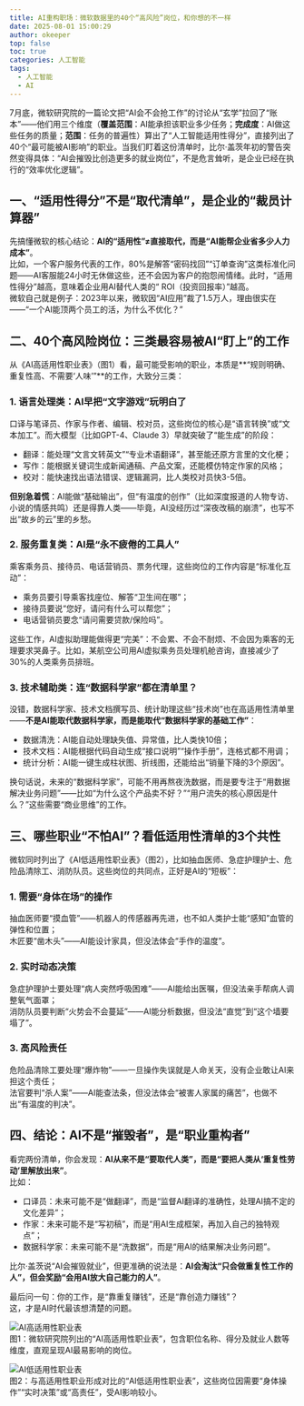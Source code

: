 ```yaml
---
title: AI重构职场：微软数据里的40个“高风险”岗位，和你想的不一样
date: 2025-08-01 15:00:29
author: okeeper
top: false
toc: true
categories: 人工智能
tags:
  - 人工智能
  - AI
---
```


7月底，微软研究院的一篇论文把“AI会不会抢工作”的讨论从“玄学”拉回了“账本”——他们用三个维度（**覆盖范围**：AI能承担该职业多少任务；**完成度**：AI做这些任务的质量；**范围**：任务的普遍性）算出了“人工智能适用性得分”，直接列出了40个“最可能被AI影响”的职业。当我们盯着这份清单时，比尔·盖茨年初的警告突然变得具体：“AI会摧毁比创造更多的就业岗位”，不是危言耸听，是企业已经在执行的“效率优化逻辑”。


## 一、“适用性得分”不是“取代清单”，是企业的“裁员计算器”
先搞懂微软的核心结论：**AI的“适用性”≠直接取代，而是“AI能帮企业省多少人力成本”**。  
比如，一个客户服务代表的工作，80%是解答“密码找回”“订单查询”这类标准化问题——AI客服能24小时无休做这些，还不会因为客户的抱怨闹情绪。此时，“适用性得分”越高，意味着企业用AI替代人类的“ ROI（投资回报率）”越高。  
微软自己就是例子：2023年以来，微软因“AI应用”裁了1.5万人，理由很实在——“一个AI能顶两个员工的活，为什么不优化？”


## 二、40个高风险岗位：三类最容易被AI“盯上”的工作
从《AI高适用性职业表》（图1）看，最可能受影响的职业，本质是**“规则明确、重复性高、不需要‘人味’”**的工作，大致分三类：

### 1. 语言处理类：AI早把“文字游戏”玩明白了
口译与笔译员、作家与作者、编辑、校对员，这些岗位的核心是“语言转换”或“文本加工”。而大模型（比如GPT-4、Claude 3）早就突破了“能生成”的阶段：  
- 翻译：能处理“文言文转英文”“专业术语翻译”，甚至能还原方言里的文化梗；  
- 写作：能根据关键词生成新闻通稿、产品文案，还能模仿特定作家的风格；  
- 校对：能快速找出语法错误、逻辑漏洞，比人类校对员快3-5倍。  

**但别急着慌**：AI能做“基础输出”，但“有温度的创作”（比如深度报道的人物专访、小说的情感共鸣）还是得靠人类——毕竟，AI没经历过“深夜改稿的崩溃”，也写不出“故乡的云”里的乡愁。

### 2. 服务重复类：AI是“永不疲倦的工具人”
乘客乘务员、接待员、电话营销员、票务代理，这些岗位的工作内容是“标准化互动”：  
- 乘务员要引导乘客找座位、解答“卫生间在哪”；  
- 接待员要说“您好，请问有什么可以帮您”；  
- 电话营销员要念“请问需要贷款/保险吗”。  

这些工作，AI虚拟助理能做得更“完美”：不会累、不会不耐烦、不会因为乘客的无理要求哭鼻子。比如，某航空公司用AI虚拟乘务员处理机舱咨询，直接减少了30%的人类乘务员排班。

### 3. 技术辅助类：连“数据科学家”都在清单里？
没错，数据科学家、技术文档撰写员、统计助理这些“技术岗”也在高适用性清单里——**不是AI能取代数据科学家，而是能取代“数据科学家的基础工作”**：  
- 数据清洗：AI能自动处理缺失值、异常值，比人类快10倍；  
- 技术文档：AI能根据代码自动生成“接口说明”“操作手册”，连格式都不用调；  
- 统计分析：AI能一键生成柱状图、折线图，还能给出“销量下降的3个原因”。  

换句话说，未来的“数据科学家”，可能不用再熬夜洗数据，而是要专注于“用数据解决业务问题”——比如“为什么这个产品卖不好？”“用户流失的核心原因是什么？”这些需要“商业思维”的工作。


## 三、哪些职业“不怕AI”？看低适用性清单的3个共性
微软同时列出了《AI低适用性职业表》（图2），比如抽血医师、急症护理护士、危险品清除工、消防队员。这些岗位的共同点，正好是AI的“短板”：

### 1. 需要“身体在场”的操作
抽血医师要“摸血管”——机器人的传感器再先进，也不如人类护士能“感知”血管的弹性和位置；  
木匠要“凿木头”——AI能设计家具，但没法体会“手作的温度”。

### 2. 实时动态决策
急症护理护士要处理“病人突然呼吸困难”——AI能给出医嘱，但没法亲手帮病人调整氧气面罩；  
消防队员要判断“火势会不会蔓延”——AI能分析数据，但没法“直觉”到“这个墙要塌了”。

### 3. 高风险责任
危险品清除工要处理“爆炸物”——一旦操作失误就是人命关天，没有企业敢让AI来担这个责任；  
法官要判“杀人案”——AI能查法条，但没法体会“被害人家属的痛苦”，也做不出“有温度的判决”。


## 四、结论：AI不是“摧毁者”，是“职业重构者”
看完两份清单，你会发现：**AI从来不是“要取代人类”，而是“要把人类从‘重复性劳动’里解放出来”**。  
比如：  
- 口译员：未来可能不是“做翻译”，而是“监督AI翻译的准确性，处理AI搞不定的文化差异”；  
- 作家：未来可能不是“写初稿”，而是“用AI生成框架，再加入自己的独特观点”；  
- 数据科学家：未来可能不是“洗数据”，而是“用AI的结果解决业务问题”。  

比尔·盖茨说“AI会摧毁就业”，但更准确的说法是：**AI会淘汰“只会做重复性工作的人”，但会奖励“会用AI放大自己能力的人”**。


最后问一句：你的工作，是“靠重复赚钱”，还是“靠创造力赚钱”？  
这，才是AI时代最该想清楚的问题。  

![AI高适用性职业表](https://okeeper-blog-images.oss-cn-hangzhou.aliyuncs.com/blog-images/202509/f8de67debf9f6428b285bed8a739a2a0.jpg)  
图1：微软研究院列出的“AI高适用性职业表”，包含职位名称、得分及就业人数等维度，直观呈现AI最易影响的岗位。  

![AI低适用性职业表](https://okeeper-blog-images.oss-cn-hangzhou.aliyuncs.com/blog-images/202509/1458f48a963cb1cdd7ad788d50dc1b0c.jpg)  
图2：与高适用性职业形成对比的“AI低适用性职业表”，这些岗位因需要“身体操作”“实时决策”或“高责任”，受AI影响较小。